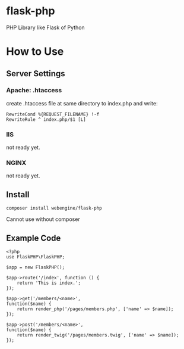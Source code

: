 # flask-php
PHP Library like Flask of Python

# How to Use

## Server Settings

### Apache: .htaccess
create .htaccess file at same directory to index.php and write:

    RewriteCond %{REQUEST_FILENAME} !-f
    RewriteRule ^ index.php/$1 [L]
    
### IIS
not ready yet.

### NGINX
not ready yet.

## Install

    composer install webengine/flask-php

Cannot use without composer

## Example Code

    <?php
    use FlaskPHP\FlaskPHP;
    
    $app = new FlaskPHP();
    
    $app->route('/index', function () {
        return 'This is index.';
    });
    
    $app->get('/members/<name>',
    function($name) {
        return render_php('/pages/members.php', ['name' => $name]);
    });
    
    $app->post('/members/<name>',
    function($name) {
        return render_twig('/pages/members.twig', ['name' => $name]);
    });
